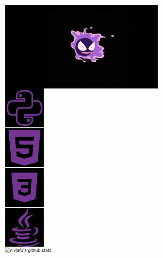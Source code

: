 <div style="background-color: black; text-align: center; padding: 20px;">
  <img src="https://github.com/phfuark/phfuark/blob/main/Banner.gif" alt="Banner" style="max-width: 100%; height: auto;">
</div>
  
  <!-- Ícone e barra de progresso para Python -->
  <div>
    <img src="https://raw.githubusercontent.com/phfuark/phfuark/refs/heads/main/PYTHON.png" alt="Python" style="width: 128px; height: 128px;">
  </div>

  <!-- Ícone e barra de progresso para HTML5 -->
  <div>
    <img src="https://raw.githubusercontent.com/phfuark/phfuark/refs/heads/main/HTML5.png" alt="HTML5" style="width: 128px; height: 128px;">
  </div>
  
  <!-- Ícone e barra de progresso para CSS3 -->
  <div>
    <img src="https://raw.githubusercontent.com/phfuark/phfuark/refs/heads/main/CSS3.png" alt="CSS3" style="width: 128px; height: 128px;">
  </div>

  <!-- Ícone e barra de progresso para Java -->
  <div>
    <img src="https://raw.githubusercontent.com/phfuark/phfuark/refs/heads/main/JAVA.png" alt="Java" style="width: 128px; height: 128px;">
  </div>

  <img src="https://camo.githubusercontent.com/f758d5b9fe1a562b0b22aca236c58f7b7658063da30a0436c0fdfa78eba9ac0f/68747470733a2f2f6769746875622d726561646d652d73746174732e76657263656c2e6170702f6170693f757365726e616d653d6e69766c616678267468656d653d726561637426636f756e745f707269766174653d747275652673686f775f69636f6e733d74727565" alt="nivlafx's github stats" data-canonical-src="https://github-readme-stats.vercel.app/api?username=nivlafx&amp;theme=react&amp;count_private=true&amp;show_icons=true" style="max-width: 100%;">
